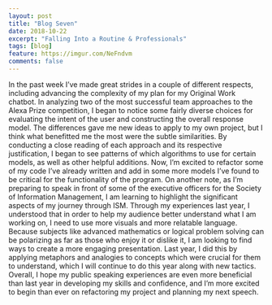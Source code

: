 ```yaml
---
layout: post
title: "Blog Seven"
date: 2018-10-22
excerpt: "Falling Into a Routine & Professionals"
tags: [blog]
feature: https://imgur.com/NeFndvm
comments: false
---
```


In the past week I’ve made great strides in a couple of different respects, including advancing the complexity of my plan for my Original Work chatbot. In analyzing two of the most successful team approaches to the Alexa Prize competition, I began to notice some fairly diverse choices for evaluating the intent of the user and constructing the overall response model. The differences gave me new ideas to apply to my own project, but I think what benefitted me the most were the subtle similarities. By conducting a close reading of each approach and its respective justification, I began to see patterns of which algorithms to use for certain models, as well as other helpful additions. Now, I’m excited to refactor some of my code I’ve already written and add in some more models I’ve found to be critical for the functionality of the program. On another note, as I’m preparing to speak in front of some of the executive officers for the Society of Information Management, I am learning to highlight the significant aspects of my journey through ISM. Through my experiences last year, I understood that in order to help my audience better understand what I am working on, I need to use more visuals and more relatable language. Because subjects like advanced mathematics or logical problem solving can be polarizing as far as those who enjoy it or dislike it, I am looking to find ways to create a more engaging presentation. Last year, I did this by applying metaphors and analogies to concepts which were crucial for them to understand, which I will continue to do this year along with new tactics. Overall, I hope my public speaking experiences are even more beneficial than last year in developing my skills and confidence, and I’m more excited to begin than ever on refactoring my project and planning my next speech. 
